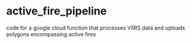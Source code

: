 # active_fire_pipeline
code for a google cloud function that processes VIIRS data and uploads polygons encompassing active fires
